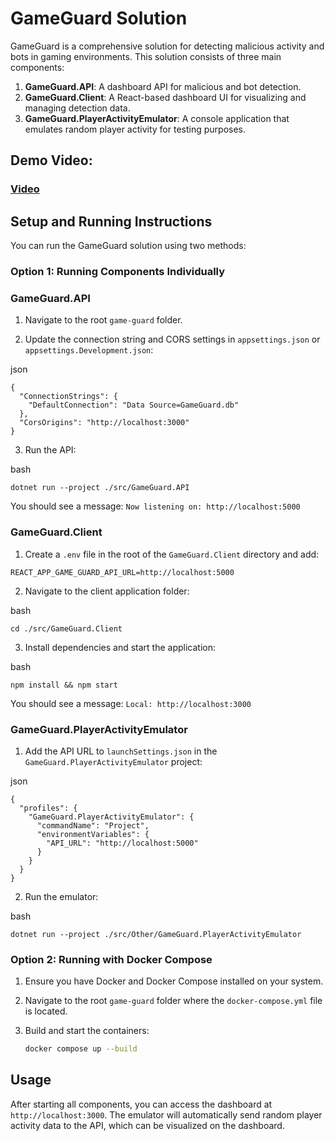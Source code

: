 # GameGuard Solution

GameGuard is a comprehensive solution for detecting malicious activity and bots in gaming environments. This solution consists of three main components:

1. **GameGuard.API**: A dashboard API for malicious and bot detection.
2. **GameGuard.Client**: A React-based dashboard UI for visualizing and managing detection data.
3. **GameGuard.PlayerActivityEmulator**: A console application that emulates random player activity for testing purposes.

## Demo Video: 
### [Video](https://drive.google.com/file/d/1Rcll3g73ZrgsIyXpG85PC23Qfv-2lc4d/view?usp=sharing)

## Setup and Running Instructions

You can run the GameGuard solution using two methods:

### Option 1: Running Components Individually

### GameGuard.API

1.  Navigate to the root  `game-guard`  folder.
    
2.  Update the connection string and CORS settings in  `appsettings.json`  or  `appsettings.Development.json`:
    

json

```
{
  "ConnectionStrings": {
    "DefaultConnection": "Data Source=GameGuard.db"
  },
  "CorsOrigins": "http://localhost:3000"
}
```

3.  Run the API:

bash

```
dotnet run --project ./src/GameGuard.API
```

You should see a message:  `Now listening on: http://localhost:5000`

### GameGuard.Client

1.  Create a  `.env`  file in the root of the  `GameGuard.Client`  directory and add:

```
REACT_APP_GAME_GUARD_API_URL=http://localhost:5000
```

2.  Navigate to the client application folder:

bash

```
cd ./src/GameGuard.Client
```

3.  Install dependencies and start the application:

bash

```
npm install && npm start
```

You should see a message:  `Local: http://localhost:3000`

### GameGuard.PlayerActivityEmulator

1.  Add the API URL to  `launchSettings.json`  in the  `GameGuard.PlayerActivityEmulator`  project:

json

```
{
  "profiles": {
    "GameGuard.PlayerActivityEmulator": {
      "commandName": "Project",
      "environmentVariables": {
        "API_URL": "http://localhost:5000"
      }
    }
  }
}
```

2.  Run the emulator:

bash

```
dotnet run --project ./src/Other/GameGuard.PlayerActivityEmulator
```

### Option 2: Running with Docker Compose

1. Ensure you have Docker and Docker Compose installed on your system.

2. Navigate to the root `game-guard` folder where the `docker-compose.yml` file is located.

3. Build and start the containers:

   ```bash
   docker compose up --build

## Usage

After starting all components, you can access the dashboard at  `http://localhost:3000`. The emulator will automatically send random player activity data to the API, which can be visualized on the dashboard.